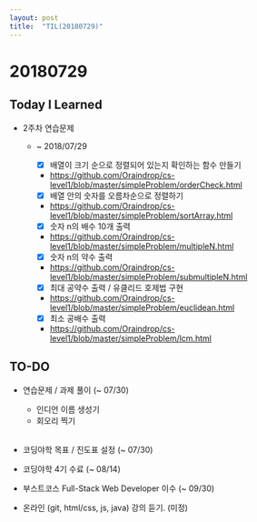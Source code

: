 ```yaml
---
layout: post
title:  "TIL(20180729)"
---
```

# 20180729
## Today I Learned
- 2주차 연습문제
    - ~ 2018/07/29	
        - [x] 배열이 크기 순으로 정렬되어 있는지 확인하는 함수 만들기
        - <https://github.com/Oraindrop/cs-level1/blob/master/simpleProblem/orderCheck.html>
        
        - [x] 배열 안의 숫자를 오름차순으로 정렬하기
        - <https://github.com/Oraindrop/cs-level1/blob/master/simpleProblem/sortArray.html>

        - [x] 숫자 n의 배수 10개 출력
        - <https://github.com/Oraindrop/cs-level1/blob/master/simpleProblem/multipleN.html>

        - [x] 숫자 n의 약수 출력        
        - <https://github.com/Oraindrop/cs-level1/blob/master/simpleProblem/submultipleN.html>

        - [x] 최대 공약수 출력 / 유클리드 호제법 구현
        - <https://github.com/Oraindrop/cs-level1/blob/master/simpleProblem/euclidean.html>

        - [x] 최소 공배수 출력
        - <https://github.com/Oraindrop/cs-level1/blob/master/simpleProblem/lcm.html>

## TO-DO
- 연습문제 / 과제 풀이 (~ 07/30)
    - 인디언 이름 생성기
    - 회오리 찍기 <br><br>

- 코딩야학 목표 / 진도표 설정 (~ 07/30)
- 코딩야학 4기 수료 (~ 08/14)

- 부스트코스 Full-Stack Web Developer 이수 (~ 09/30)

- 온라인 (git, html/css, js, java) 강의 듣기. (미정)